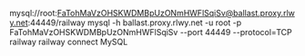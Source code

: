 mysql://root:FaTohMaVzOHSKWDMBpUzONmHWFlSqiSv@ballast.proxy.rlwy.net:44449/railway
mysql -h ballast.proxy.rlwy.net -u root -p FaTohMaVzOHSKWDMBpUzONmHWFlSqiSv --port 44449 --protocol=TCP railway
railway connect MySQL